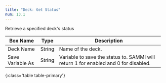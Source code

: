 ```yaml
---
title: "Deck: Get Status"
num: 13.1
---
```


Retrieve a specified deck's status

| Box Name | Type | Description | 
|-------|--------|--------
|Deck Name|String|Name of the deck.
|Save Variable As|String|Variable to save the status to. SAMMI will return 1 for enabled and 0 for disabled.
{:class='table table-primary'}
